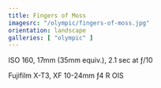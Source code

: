 ```yaml
---
title: Fingers of Moss
imagesrc: "/olympic/fingers-of-moss.jpg"
orientation: landscape
galleries: [ "olympic" ]
---
```


ISO 160, 17mm (35mm equiv.), 2.1 sec at ƒ/10

Fujifilm X-T3, XF 10-24mm ƒ4 R OIS
